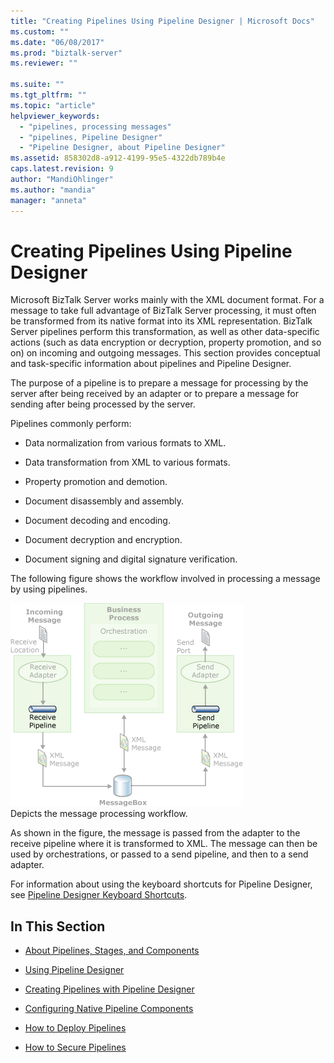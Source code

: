 ```yaml
---
title: "Creating Pipelines Using Pipeline Designer | Microsoft Docs"
ms.custom: ""
ms.date: "06/08/2017"
ms.prod: "biztalk-server"
ms.reviewer: ""

ms.suite: ""
ms.tgt_pltfrm: ""
ms.topic: "article"
helpviewer_keywords: 
  - "pipelines, processing messages"
  - "pipelines, Pipeline Designer"
  - "Pipeline Designer, about Pipeline Designer"
ms.assetid: 858302d8-a912-4199-95e5-4322db789b4e
caps.latest.revision: 9
author: "MandiOhlinger"
ms.author: "mandia"
manager: "anneta"
---
```

# Creating Pipelines Using Pipeline Designer
Microsoft BizTalk Server works mainly with the XML document format. For a message to take full advantage of BizTalk Server processing, it must often be transformed from its native format into its XML representation. BizTalk Server pipelines perform this transformation, as well as other data-specific actions (such as data encryption or decryption, property promotion, and so on) on incoming and outgoing messages. This section provides conceptual and task-specific information about pipelines and Pipeline Designer.  
  
 The purpose of a pipeline is to prepare a message for processing by the server after being received by an adapter or to prepare a message for sending after being processed by the server.  
  
 Pipelines commonly perform:  
  
-   Data normalization from various formats to XML.  
  
-   Data transformation from XML to various formats.  
  
-   Property promotion and demotion.  
  
-   Document disassembly and assembly.  
  
-   Document decoding and encoding.  
  
-   Document decryption and encryption.  
  
-   Document signing and digital signature verification.  
  
 The following figure shows the workflow involved in processing a message by using pipelines.  
  
 ![Diagram of workflow for processing a message.](../core/media/ebiz-dev-busprcsadptc.gif "ebiz_dev_busprcsadptc")  
Depicts the message processing workflow.  
  
 As shown in the figure, the message is passed from the adapter to the receive pipeline where it is transformed to XML. The message can then be used by orchestrations, or passed to a send pipeline, and then to a send adapter.  
  
 For information about using the keyboard shortcuts for Pipeline Designer, see [Pipeline Designer Keyboard Shortcuts](../core/pipeline-designer-keyboard-shortcuts.md).  
  
## In This Section  
  
-   [About Pipelines, Stages, and Components](../core/about-pipelines-stages-and-components.md)  
  
-   [Using Pipeline Designer](../core/using-pipeline-designer.md)  
  
-   [Creating Pipelines with Pipeline Designer](../core/creating-pipelines-with-pipeline-designer.md)  
  
-   [Configuring Native Pipeline Components](../core/configuring-native-pipeline-components.md)  
  
-   [How to Deploy Pipelines](../core/how-to-deploy-pipelines.md)  
  
-   [How to Secure Pipelines](../core/how-to-secure-pipelines.md)